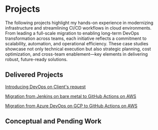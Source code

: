 # Projects

The following projects highlight my hands-on experience in modernizing infrastructure and streamlining CI/CD workflows in cloud environments. From leading a full-scale migration to enabling long-term DevOps transformation across teams, each initiative reflects a commitment to scalability, automation, and operational efficiency. These case studies showcase not only technical execution but also strategic planning, cost optimization, and cross-team enablement—key elements in delivering robust, future-ready solutions.

## Delivered Projects

[Introducing DevOps on Client's request](/project_2_devops_modernization.md)

[Migration from Jenkins on bare metal to GitHub Actions on AWS](/project_1_ci_cd_migration_1.md)

[Migration from Azure DevOps on GCP to GitHub Actions on AWS](/project_3_ci_cd_migration_2.md)

## Conceptual and Pending Work
